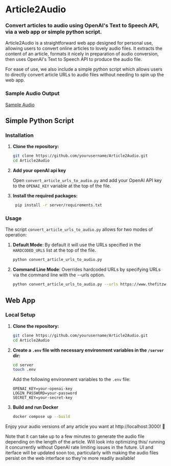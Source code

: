 ﻿# Article2Audio

### Convert articles to audio using OpenAI's Text to Speech API, via a web app or simple python script.

Article2Audio is a straightforward web app designed for personal use, allowing users to convert online articles to 
lovely audio files. It extracts the content of an article, formats it nicely in preparation of audio conversion,
then uses OpenAI's Text to Speech API to produce the audio file. 

For ease of use, we also include a simple python script which allows users to directly convert article URLs to audio files
without needing to spin up the web app. 


### Sample Audio Output

[Sample Audio](https://github.com/timf34/Article2Audio/assets/66926418/bd6fb7e4-812d-455e-93df-1c12560eca13)

## Simple Python Script 

### Installation

1. **Clone the repository:**
   ```bash
   git clone https://github.com/yourusername/Article2Audio.git
   cd Article2Audio
   ```

2. **Add your openAI api key**
   
   Open `convert_article_urls_to_audio.py` and add your OpenAI API key to the `OPENAI_KEY` variable at the top of the file.

3. **Install the required packages:**
   ```bash
    pip install -r server/requirements.txt
    ```

### Usage

The script `convert_article_urls_to_audio.py` allows for two modes of operation:

1. **Default Mode**: By default it will use the URLs specified in the `HARDCODED_URLS` list at the top of the file.
   ```bash
   python convert_article_urls_to_audio.py
   ```
   
2. **Command Line Mode**: Overrides hardcoded URLs by specifying URLs via the command line with the --urls option.
   ```bash
   python convert_article_urls_to_audio.py --urls https://www.thefitzwilliam.com/p/james-joyce-was-a-complicated-man "https://www.honest-broker.com/p/how-picasso-turned-me-into-a-strategy"
   ```

##  Web App

###  Local Setup

1. **Clone the repository:**
   ```bash
   git clone https://github.com/yourusername/Article2Audio.git
   cd Article2Audio
   ```

2. **Create a `.env` file with necessary environment variables in the `/server` dir:**
    ```bash
    cd server   
    touch .env
    ```

    Add the following environment variables to the `.env` file:
   ```plaintext
   OPENAI_KEY=your-openai-key
   LOGIN_PASSWORD=your-password
   SECRET_KEY=your-secret-key
   ```

3. **Build and run Docker**
    ```bash
    docker compose up --build
    ```
   
Enjoy your audio versions of any article you want at http://localhost:3000! 🎉

Note that it can take up to a few minutes to generate the audio file depending on the length of the article. 
Will look into optimizing this/ running it concurrently without OpenAI rate limiting issues in the future. 
UI and iterface will be updated soon too, particularly with making the audio files
persist on the web interface so they're more readily available!
